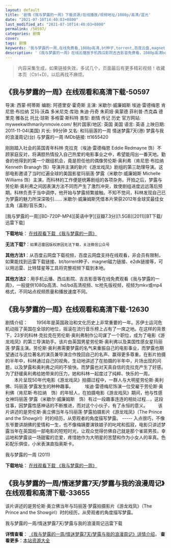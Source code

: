 ```yaml
---
layout: default
title: '剧情《我与梦露的一周》下载资源/在线播放/视频地址/1080p/高清/蓝光'
date: "2021-07-10T14:40:03+0800"
last_modified_at: "2021-07-10T14:40:03+0800"
permalink: /50597/
categories: 剧情
cover:
tags: 剧情
keywords: '我与梦露的一周,在线免费看,1080p高清,bt种子,torrent,百度云盘,magnet,磁力链,迅雷下载资源'
description: '《我与梦露的一周》在线云播放手机西瓜影院吉吉影音免费看，1080p高清bd/hd未删减完整版和tc抢先枪版，mkv/mp4格式，附带bt/torrent种子、magnet/磁力链、百度云盘、网盘资源迅雷下载链接'
---
```


>内容采集生成，如果链接失效，多试几个，页面最后有更多精彩视频！收藏本页（Ctrl+D)，以后再找不麻烦。


## 《我与梦露的一周》在线观看和高清下载-50597

导演: 西蒙·柯蒂斯 编剧: 阿德里安·霍奇斯 主演: 米歇尔·威廉姆斯 埃迪·雷德梅恩 肯尼思·布拉纳 艾玛·沃森 多米尼克·库珀 朱迪·丹奇 朱莉娅·奥蒙德 菲利普·杰克森 德里克·雅各比 托比·琼斯 多格雷·斯科特 类型: 剧情 传记 历史 官方网站: myweekwithmarilynmovie.com/ 制片国家/地区: 英国 美国 语言: 英语 上映日期: 2011-11-04(美国) 片长: 99分钟 又名: 和玛丽莲的一周 情迷梦露7天(港) 梦露与我的浪漫周记(台) 与梦露的一周 IMDb链接: tt1655420

刚刚踏入社会的英国青年科林·克拉克（埃迪·雷德梅恩 Eddie Redmayne 饰）不顾家庭反对，将满腔热情投入自己热爱的电影事业之中，希望能闯出一番天地。勤奋的他得到的第一个跟组机会，竟是担任他的偶像劳伦斯·奥利弗（肯尼思·布拉纳 Kenneth Branagh 饰）导演并主演的新片《游龙戏凤》剧组的第三助理导演。这部电影邀请了当时红遍全球的美国影星玛丽莲·梦露（米歇尔·威廉姆斯 Michelle Williams 饰）主演，而科林的工作便是统筹剧组的各项杂务。开拍之后，梦露与劳伦斯·奥利弗之间因表演方法不同而产生了激烈冲突，致使剧组进度远远落后预期。科林负责于当中调停，他开始与梦露频繁接触。不知不觉间，科林发现自己已为梦露的魅力所深深吸引…… 米歇尔·威廉姆斯凭借本片荣获2012年金球奖最佳女主角（喜剧/音乐类）。


[我与梦露的一周][BD-720P-MP4][英语中字][豆瓣7.3分][1.5GB][2011][BT下载/迅雷下载]

**下载地址**： [在线观看下载 《我与梦露的一周》](https://www.btdx8.com/torrent/my_week_with_marilyn_2011.html) 


**无法下载?**：`如果迅雷因版权原因无法下载，关注微信公众号 `

**其他方法1**：从百度云网盘下载视频，百度云网盘支持在线观看，非会员有限制，如果能找到迅雷下载链接、bt/torrent种子、magnet磁力链接、e2dk链接等，可以用迅雷、比特彗星等工具将完整视频下载到本地。

**其他方法2**：用手机云播、西瓜影院、吉吉影音等在线免费观看《我与梦露的一周》，一般提供1080p高清、hd/bd高清视频、tc抢先版视频，视频为mkv或mp4格式，不同站点视频质量和播放速度不同。


## 《我与梦露的一周》在线观看和高清下载-12630

剧情介绍：　　1956年是英国政治和文化历史上非常重要的一年。苏伊士运河危机动摇了英国在全球的地位，摇滚在流行音乐榜上占有了一席之地。在这样的背景下，23岁的科林·克拉克在劳伦斯·奥利弗制作公司谋了一个职位，成为了电影《游龙戏凤》的第三导演助手。该片由英国男星劳伦斯·奥利弗以及美国性感女星玛丽莲·梦露主演。劳伦斯·奥利弗需要梦露的名气来重振自己的电影事业，而梦露也期望通过与这位著名的演员兼导演合作挽回自己的名声、赢得更多尊重。在影片拍摄的半年中，科林通过自己的视角，生动地讲述了在拍摄的半年中，片场出现的问题，以及梦露和奥利弗之间的不愉快。而梦露也对天真自信的克拉克产生了好感。为了舒缓奥利弗给她带来的压力，她和科林一起度过了纯粹、快乐的一周。 　　本片呈现50年代电影《游龙戏凤》拍摄过程中，一群人与大明星劳伦斯·奥利佛、玛丽莲·梦露发生的种种趣事。  　　埃迪·雷德梅尼饰演一位受雇于劳伦斯·奥利佛（肯尼斯·布拉纳　饰）的年轻人，在拍摄电影《游龙戏凤》期间，他与性感女神玛丽莲·梦露（米歇尔·威廉姆斯　饰）有过一段趣事连连的相处过程…，这段往事，因梦露性感神话的不断推进，而对这个小伙子，有了永恒的意义。 　　该片讲述的是劳伦斯·奥立佛当年与玛丽莲·梦露拍摄影片《游龙戏凤》（The Prince and the Showgirl）时的经历，从旁观者的角度描写梦露。 ----- 入点很巧，不像东爷要讲胡佛的爱情和一生，也不像梅姨要演铁娘子的叱咤和孤寂，电影只讲述梦露当年在英国拍一部电影的短短时光，让观众觉得仿佛自己就是那个雀斑男孩，幸运地和梦露谈一场甜蜜的恋爱，疼惜她作为大明星的苦楚和作为小女人的率真。色彩配乐俱佳，小米表演直指奥斯卡。


我与梦露的一周 (2011)

**下载地址**： [在线观看下载 《我与梦露的一周》](https://www.btbtdy.me/btdy/dy6712.html) 


## 《我与梦露的一周/情迷梦露7天/梦露与我的浪漫周记》在线观看和高清下载-33655

该片讲述的是劳伦斯&middot;奥立佛当年与玛丽莲&middot;梦露拍摄影片《游龙戏凤》（The Prince and the Showgirl）时的经历，从旁观者的角度描写梦露。


我与梦露的一周/情迷梦露7天/梦露与我的浪漫周记迅雷下载

**详情查看**： [《我与梦露的一周/情迷梦露7天/梦露与我的浪漫周记》详情介绍](/movie/33655/)， **查看更多**：[本站资源大全](/movie/t/all/)

